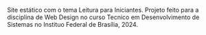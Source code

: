 Site estático com o tema Leitura para Iniciantes. Projeto feito para a disciplina de Web Design no curso Tecnico em Desenvolvimento de Sistemas no Instituo Federal de Brasília, 2024.
